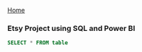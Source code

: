 [Home](https://ts863716.github.io/)

### Etsy Project using SQL and Power BI 


```SQL
SELECT * FROM table
```
